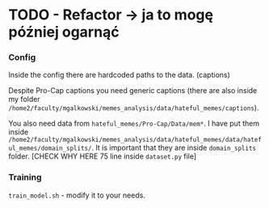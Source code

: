 # TODO - Refactor -> ja to mogę później ogarnąć

### Config

Inside the config there are hardcoded paths to the data. (captions)

Despite Pro-Cap captions you need generic captions (there are also inside my folder `/home2/faculty/mgalkowski/memes_analysis/data/hateful_memes/captions`).

You also need data from `hateful_memes/Pro-Cap/Data/mem*`. I have put them inside `/home2/faculty/mgalkowski/memes_analysis/data/hateful_memes/data/hateful_memes/domain_splits/`. It is important that they are inside `domain_splits` folder. [CHECK WHY HERE 75 line inside `dataset.py` file]

### Training

`train_model.sh` - modify it to your needs.